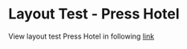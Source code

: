 
# Layout Test - Press Hotel

View layout test Press Hotel in following [link](https://danigadev.github.io/layout-press-hotel/)

